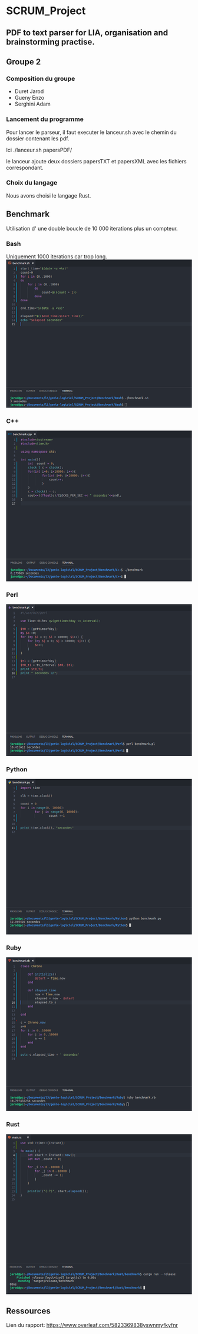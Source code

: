 # SCRUM_Project

## PDF to text parser for LIA, organisation and brainstorming practise.

## Groupe 2

### Composition du groupe

* Duret Jarod
* Gueny Enzo
* Serghini Adam

### Lancement du programme

Pour lancer le parseur, il faut executer le lanceur.sh avec le chemin du dossier contenant les pdf.

Ici ./lanceur.sh papersPDF/

le lanceur ajoute deux dossiers papersTXT et papersXML avec les fichiers correspondant. 

### Choix du langage

Nous avons choisi le langage Rust.

## Benchmark

Utilisation d' une double boucle de 10 000 iterations plus un compteur.

### Bash

Uniquement 1000 iterations car trop long.
![ScreenShot](./Benchmark/Screenshot/bash.png)

### C++

![ScreenShot](./Benchmark/Screenshot/c++.png)

### Perl

![ScreenShot](./Benchmark/Screenshot/perl.png)

### Python

![ScreenShot](./Benchmark/Screenshot/python.png)

### Ruby

![ScreenShot](./Benchmark/Screenshot/ruby.png)

### Rust

![ScreenShot](./Benchmark/Screenshot/rust.png)

## Ressources

Lien du rapport: <https://www.overleaf.com/5823369838yswnmyfkyfnr>
